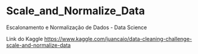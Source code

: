 # Scale_and_Normalize_Data
Escalonamento e Normalização de Dados - Data Science

Link do Kaggle
https://www.kaggle.com/juancaio/data-cleaning-challenge-scale-and-normalize-data
